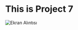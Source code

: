 # This is Project 7

![Ekran Alıntısı](https://user-images.githubusercontent.com/30186772/60986210-9fc4ef80-a347-11e9-9f7a-fe73adce37e8.PNG)
